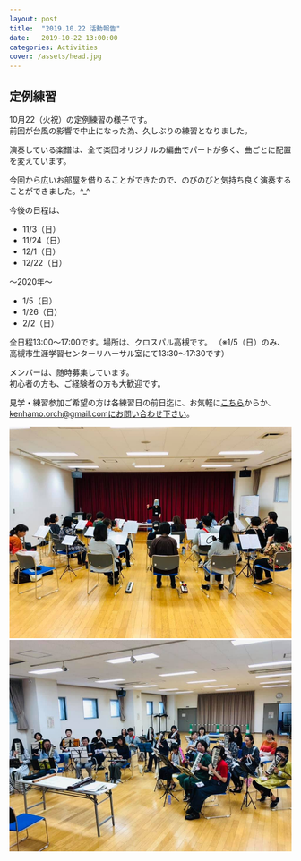 ```yaml
---
layout: post
title:  "2019.10.22 活動報告"
date:   2019-10-22 13:00:00
categories: Activities
cover: /assets/head.jpg
---
```

## 定例練習
  
10月22（火祝）の定例練習の様子です。  
前回が台風の影響で中止になった為、久しぶりの練習となりました。  

演奏している楽譜は、全て楽団オリジナルの編曲でパートが多く、曲ごとに配置を変えています。  

今回から広いお部屋を借りることができたので、のびのびと気持ち良く演奏することができました。^_^  

今後の日程は、  
- 11/3（日）  
- 11/24（日）  
- 12/1（日）  
- 12/22（日）  
  
〜2020年〜  
- 1/5（日）  
- 1/26（日）  
- 2/2（日）  

全日程13:00〜17:00です。場所は、クロスパル高槻です。 
（※1/5（日）のみ、高槻市生涯学習センターリハーサル室にて13:30〜17:30です）  

メンバーは、随時募集しています。  
初心者の方も、ご経験者の方も大歓迎です。  
  
見学・練習参加ご希望の方は各練習日の前日迄に、お気軽に[こちら](https://docs.google.com/forms/d/e/1FAIpQLSeOdIlDB3uChvhrr9F543WjyJz2orR1FHCYdYVnwKcQU6wVcg/viewform)からか、kenhamo.orch@gmail.comにお問い合わせ下さい。
  
  
<img border="0" src="/assets/20191022-1.jpg">  
<img border="0" src="/assets/20191022-2.jpg">  

